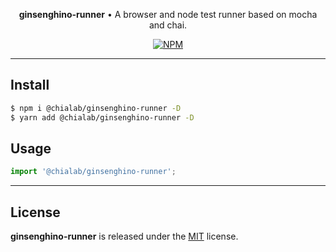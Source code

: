 <p align="center">
    <strong>ginsenghino-runner</strong> • A browser and node test runner based on mocha and chai.
</p>

<p align="center">
    <a href="https://www.npmjs.com/package/@chialab/ginsenghino-runner"><img alt="NPM" src="https://img.shields.io/npm/v/@chialab/ginsenghino-runner.svg?style=flat-square"></a>
</p>

---

## Install

```sh
$ npm i @chialab/ginsenghino-runner -D
$ yarn add @chialab/ginsenghino-runner -D
```

## Usage

```js
import '@chialab/ginsenghino-runner';

```

---

## License

**ginsenghino-runner** is released under the [MIT](https://github.com/chialab/rna/blob/main/packages/ginsenghino-runner/LICENSE) license.
